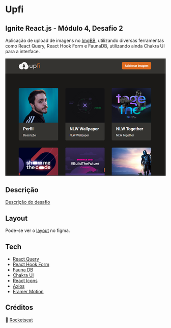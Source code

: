# Upfi

## Ignite React.js - Módulo 4, Desafio 2

Aplicação de upload de imagens no [ImgBB][img_bb], utilizando diversas ferramentas como React Query, React Hook Form e FaunaDB, utilizando ainda Chakra UI para a interface.

<img src=".github/cover.png" alt="Upfi cover" />

## Descrição

[Descrição do desafio][description]

## Layout

Pode-se ver o [layout][figma] no figma.

## Tech

- [React Query][react_query]
- [React Hook Form][react_hook_form]
- [Fauna DB][fauna_db]
- [Chakra UI][chakra_ui]
- [React Icons][react_icons]
- [Axios][axios]
- [Framer Motion][framer_motion]

[react_query]: https://react-query.tanstack.com
[react_hook_form]: https://react-hook-form.com
[fauna_db]: https://fauna.com
[chakra_ui]: https://chakra-ui.com
[axios]: https://github.com/axios/axios
[img_bb]: https://pt-br.imgbb.com
[react_icons]: https://react-icons.github.io/react-icons
[framer_motion]: https://www.framer.com/motion

[figma]: https://www.figma.com/file/FBNQKO523802V4MHcJia5y/Desafio-2-M%C3%B3dulo-4-ReactJS-Copyfuid=825800961521335351]
[description]: https://www.notion.so/Desafio-02-Upload-de-imagens-4cf1c3b1c1ad4a66961b6e48558cc3b8

## Créditos

🚀 [Rocketseat](https://www.rocketseat.com.br/)
